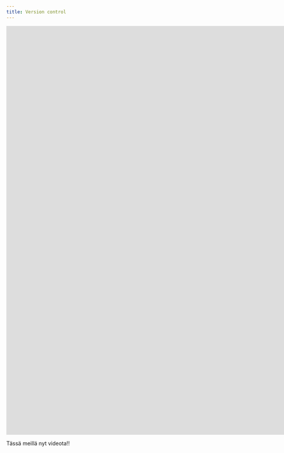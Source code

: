 ```yaml
---
title: Version control
---
```


<iframe src="https://player.vimeo.com/video/259411563?title=0&byline=0&portrait=0" width="1920" height="1080" frameborder="0" allow="autoplay; fullscreen" allowfullscreen data-uk-responsive></iframe>

Tässä meillä nyt videota!!
